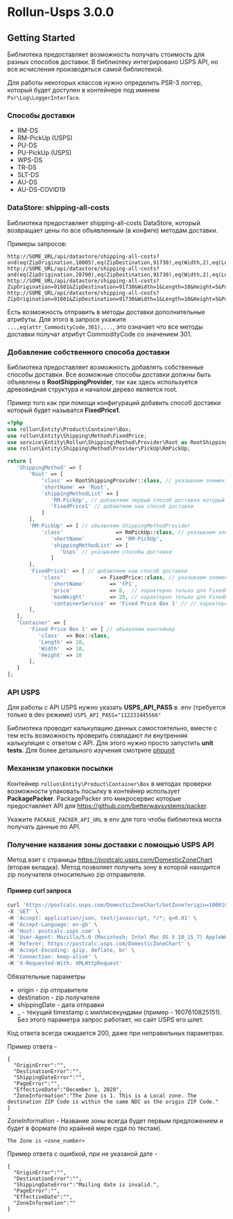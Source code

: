 # Rollun-Usps 3.0.0

## Getting Started
Библиотека предоставляет возможность получать стоимость для разных способов доставки. В библиотеку интегрировано USPS API, но все исчисления производяться самой библиотекой.

Для работы некоторых классов нужно определить PSR-3 логгер, который будет доступен в контейнере
под именем `Psr\Log\LoggerInterface`.

### Способы доставки ###
- RM-DS
- RM-PickUp (USPS)
- PU-DS
- PU-PickUp (USPS)
- WPS-DS
- TR-DS
- SLT-DS
- AU-DS
- AU-DS-COVID19


### DataStore: shipping-all-costs
Библиотека предоставляет shipping-all-costs DataStore, который возвращает цены по все объявленным (в конфиге) методам доставки. 

Примеры запросов:
```
http://SOME_URL/api/datastore/shipping-all-costs?and(eq(ZipOrigination,10005),eq(ZipDestination,91730),eq(Width,2),eq(Length,2),eq(Height,5),eq(Pounds,2),ne(cost,null()))&sort(+cost)&limit(50)
http://SOME_URL/api/datastore/shipping-all-costs?and(eq(ZipOrigination,28790),eq(ZipDestination,91730),eq(Width,2),eq(Length,2),eq(Height,1),eq(Pounds,2),eq(attr_CommodityCode,301),ne(cost,null()))&sort(+cost)&limit(50)
http://SOME_URL/api/datastore/shipping-all-costs?ZipOrigination=91601&ZipDestination=91730&Width=1&Length=10&Height=5&Pounds=0.5&Click_N_Shipp=Priority%20Mail
http://SOME_URL/api/datastore/shipping-all-costs?ZipOrigination=91601&ZipDestination=91730&Width=1&Length=10&Height=5&Pounds=1&like(id,*FtCls*)&limit(2,1)&select(id)
```
Есть возможность отправить в методы доставки дополнительные атрибуты. Для этого в запросе укажите ```...,еq(attr_CommodityCode,301),...```, это означает что все методы доставки получат атрибут CommodityCode со значением 301.

### Добавление собственного способа доставки
Библиотека предоставляет возможность добавлять собственные способы доставки. Все возможные способы доставки должны быть объявлены в **RootShippingProvider**, так как здесь используется древовидная структура и началом дерево является root. 

Пример того как при помощи конфигураций добавить способ доставки который будет называтся **FixedPrice1**.
```php
<?php
use rollun\Entity\Product\Container\Box; 
use rollun\Entity\Shipping\Method\FixedPrice;
use service\Entity\Rollun\Shipping\Method\Provider\Root as RootShippingProvider;
use rollun\Entity\Shipping\Method\Provider\PickUp\RmPickUp;

return [
   'ShippingMethod' => [
       'Root' => [
           'class' => RootShippingProvider::class, // указываем элемент сервис менеджера
           'shortName' => 'Root', 
           'shippingMethodList' => [
              'RM-PickUp', // добавляем первый способ доставки который по своей сути является еще одним ShippingMethodProvider со своими способами доставки
              'FixedPrice1' // добавляем наш способ доставки
           ]
       ],
       'RM-PickUp' => [ // объявляем ShippingMethodProvider
           'class'                 => RmPickUp::class, // указываем элемент сервис менеджера
              'shortName'          => 'RM-PickUp',
              'shippingMethodList' => [
                 'Usps' // указываем способы доставки
              ]
       ],
       'FixedPrice1' => [ // добавляем наш способ доставки
           'class'            => FixedPrice::class, // указываем элемент сервис менеджера
              'shortName'        => 'FP1',
              'price'            => 8,  // характерно только для FixedPrice::class, указываем цену
              'maxWeight'        => 20, // характерно только для FixedPrice::class, максимально допустимый вес
              'containerService' => 'Fixed Price Box 1' // // характерно только для FixedPrice::class, указываем контейнер
       ],
   ],
   'Container' => [
       'Fixed Price Box 1' => [ // объявляем контейнер
          'class'  => Box::class,
          'Length' => 10,
          'Width'  => 10,
          'Height' => 10
       ],
   ]
];
``` 

### API USPS
Для работы с API USPS нужно указать **USPS_API_PASS** в .env (требуется только в dev режиме)
``USPS_API_PASS="112233445566"``

Библиотека проводит калькулацию данных самостоятельно, вместе с тем есть возможность проверить совпадают ли внутренняя калькуляция с ответом с API. Для этого нужно просто запустить **unit tests**. 
Для более детального изучения смотрите [phpunit](test/unit/RollunEntity/Shipping/Method/Usps)

### Механизм упаковки посылки
Контейнер `rollun\Entity\Product\Container\Box` в методах проверки возможности упаковать посылку в контейнер использует **PackagePacker**.
PackagePacker это микросервис которые предоставляет API для https://github.com/betterwaysystems/packer.

Укажите `PACKAGE_PACKER_API_URL` в env для того чтобы библиотека могла получать данные по API.

### Получение названия зоны доставки с помощью USPS API

Метод взят с страницы https://postcalc.usps.com/DomesticZoneChart (вторая вкладка). Метод позволяет получить зону в которой находится zip получателя относительно zip отправителя.

#### Пример curl запроса

```sh
curl 'https://postcalc.usps.com/DomesticZoneChart/GetZone?origin=10001&destination=10001&shippingDate=12%2F10%2F2020&_=1607610825151' \
-X 'GET' \
-H 'Accept: application/json, text/javascript, */*; q=0.01' \
-H 'Accept-Language: en-gb' \
-H 'Host: postcalc.usps.com' \
-H 'User-Agent: Mozilla/5.0 (Macintosh; Intel Mac OS X 10_15_7) AppleWebKit/605.1.15 (KHTML, like Gecko) Version/13.1.3 Safari/605.1.15' \
-H 'Referer: https://postcalc.usps.com/DomesticZoneChart' \
-H 'Accept-Encoding: gzip, deflate, br' \
-H 'Connection: keep-alive' \
-H 'X-Requested-With: XMLHttpRequest'
```

Обязательные параметры
* origin - zip отправителя
* destination - zip получателя
* shippingDate - дата отправки
* _ - текущий timestamp с миллисекундами (пример - 1607610825151). Без этого параметра запрос работает, но сайт USPS его шлет.

Код ответа всегда ожидается 200, даже при неправильных параметрах.

Пример ответа - 

```json5
{
  "OriginError":"",
  "DestinationError":"",
  "ShippingDateError":"",
  "PageError":"",
  "EffectiveDate":"December 1, 2020",
  "ZoneInformation":"The Zone is 1. This is a Local zone. The destination ZIP Code is within the same NDC as the origin ZIP Code."
}
```
ZoneInformation - Название зоны всегда будет первым предложением и будет в формате (по крайней мере судя по тестам).
```
The Zone is <zone_number>
```

Пример ответа с ошибкой, при не указаной дате - 

```json5
{
  "OriginError":"",
  "DestinationError":"",
  "ShippingDateError":"Mailing date is invalid.",
  "PageError":"",
  "EffectiveDate":"",
  "ZoneInformation":""
}
```

